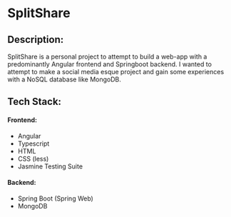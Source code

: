 # SplitShare

## Description:
SplitShare is a personal project to attempt to build a web-app with a predominantly Angular frontend and Springboot backend. I wanted to attempt to 
make a social media esque project and gain some experiences with a NoSQL database like MongoDB.

## Tech Stack:
#### Frontend:
- Angular
- Typescript
- HTML
- CSS (less)
- Jasmine Testing Suite
#### Backend:
- Spring Boot (Spring Web)
- MongoDB
